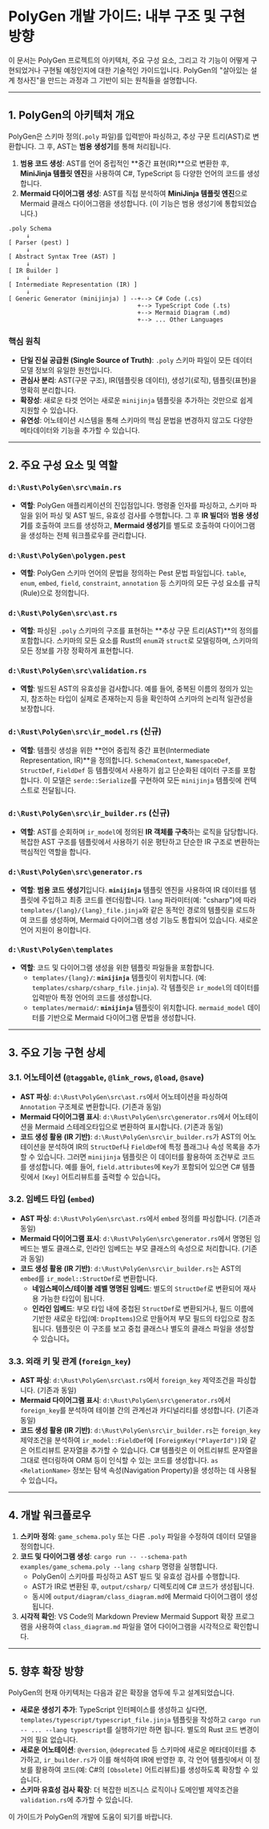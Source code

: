 # PolyGen 개발 가이드: 내부 구조 및 구현 방향

 이 문서는 PolyGen 프로젝트의 아키텍처, 주요 구성 요소, 그리고 각 기능이 어떻게 구현되었거나 구현될 예정인지에 대한 기술적인 가이드입니다. PolyGen의 "살아있는 설계 청사진"을 만드는 과정과 그 기반이 되는 원칙들을 설명합니다.

 ---

 ## 1. PolyGen의 아키텍처 개요

 PolyGen은 스키마 정의(`.poly` 파일)를 입력받아 파싱하고, 추상 구문 트리(AST)로 변환합니다. 그 후, AST는 **범용 생성기**를 통해 처리됩니다.

 1.  **범용 코드 생성**: AST를 언어 중립적인 **중간 표현(IR)**으로 변환한 후, **MiniJinja 템플릿 엔진**을 사용하여 C#, TypeScript 등 다양한 언어의 코드를 생성합니다.
 2.  **Mermaid 다이어그램 생성**: AST를 직접 분석하여 **MiniJinja 템플릿 엔진**으로 Mermaid 클래스 다이어그램을 생성합니다. (이 기능은 범용 생성기에 통합되었습니다.)

 ```
 .poly Schema
      ↓
 [ Parser (pest) ]
      ↓
 [ Abstract Syntax Tree (AST) ]
      ↓
 [ IR Builder ]
      ↓
 [ Intermediate Representation (IR) ]
      ↓
 [ Generic Generator (minijinja) ] --+--> C# Code (.cs)
                                     +--> TypeScript Code (.ts)
                                     +--> Mermaid Diagram (.md)
                                     +--> ... Other Languages
 ```

 ### 핵심 원칙

 *   **단일 진실 공급원 (Single Source of Truth)**: `.poly` 스키마 파일이 모든 데이터 모델 정보의 유일한 원천입니다.
 *   **관심사 분리**: AST(구문 구조), IR(템플릿용 데이터), 생성기(로직), 템플릿(표현)을 명확히 분리합니다.
 *   **확장성**: 새로운 타겟 언어는 새로운 `minijinja` 템플릿을 추가하는 것만으로 쉽게 지원할 수 있습니다.
 *   **유연성**: 어노테이션 시스템을 통해 스키마의 핵심 문법을 변경하지 않고도 다양한 메타데이터와 기능을 추가할 수 있습니다.

 ---

 ## 2. 주요 구성 요소 및 역할

 ### `d:\Rust\PolyGen\src\main.rs`
 *   **역할**: PolyGen 애플리케이션의 진입점입니다. 명령줄 인자를 파싱하고, 스키마 파일을 읽어 파싱 및 AST 빌드, 유효성 검사를 수행합니다. 그 후 **IR 빌더**와 **범용 생성기**를 호출하여 코드를 생성하고, **Mermaid 생성기**를 별도로 호출하여 다이어그램을 생성하는 전체 워크플로우를 관리합니다.

 ### `d:\Rust\PolyGen\polygen.pest`
 *   **역할**: PolyGen 스키마 언어의 문법을 정의하는 Pest 문법 파일입니다. `table`, `enum`, `embed`, `field`, `constraint`, `annotation` 등 스키마의 모든 구성 요소를 규칙(Rule)으로 정의합니다.

 ### `d:\Rust\PolyGen\src\ast.rs`
 *   **역할**: 파싱된 `.poly` 스키마의 구조를 표현하는 **추상 구문 트리(AST)**의 정의를 포함합니다. 스키마의 모든 요소를 Rust의 `enum`과 `struct`로 모델링하며, 스키마의 모든 정보를 가장 정확하게 표현합니다.

 ### `d:\Rust\PolyGen\src\validation.rs`
 *   **역할**: 빌드된 AST의 유효성을 검사합니다. 예를 들어, 중복된 이름의 정의가 있는지, 참조하는 타입이 실제로 존재하는지 등을 확인하여 스키마의 논리적 일관성을 보장합니다.

 ### `d:\Rust\PolyGen\src\ir_model.rs` (신규)
 *   **역할**: 템플릿 생성을 위한 **언어 중립적 중간 표현(Intermediate Representation, IR)**을 정의합니다. `SchemaContext`, `NamespaceDef`, `StructDef`, `FieldDef` 등 템플릿에서 사용하기 쉽고 단순화된 데이터 구조를 포함합니다. 이 모델은 `serde::Serialize`를 구현하여 모든 `minijinja` 템플릿에 컨텍스트로 전달됩니다.

 ### `d:\Rust\PolyGen\src\ir_builder.rs` (신규)
 *   **역할**: AST를 순회하며 `ir_model`에 정의된 **IR 객체를 구축**하는 로직을 담당합니다. 복잡한 AST 구조를 템플릿에서 사용하기 쉬운 평탄하고 단순한 IR 구조로 변환하는 핵심적인 역할을 합니다.

 ### `d:\Rust\PolyGen\src\generator.rs`
 *   **역할**: **범용 코드 생성기**입니다. **`minijinja`** 템플릿 엔진을 사용하여 IR 데이터를 템플릿에 주입하고 최종 코드를 렌더링합니다. `lang` 파라미터(예: "csharp")에 따라 `templates/{lang}/{lang}_file.jinja`와 같은 동적인 경로의 템플릿을 로드하여 코드를 생성하며, Mermaid 다이어그램 생성 기능도 통합되어 있습니다. 새로운 언어 지원이 용이합니다.

 ### `d:\Rust\PolyGen\templates`
 *   **역할**: 코드 및 다이어그램 생성을 위한 템플릿 파일들을 포함합니다.
     *   `templates/{lang}/`: **`minijinja`** 템플릿이 위치합니다. (예: `templates/csharp/csharp_file.jinja`). 각 템플릿은 `ir_model`의 데이터를 입력받아 특정 언어의 코드를 생성합니다.
     *   `templates/mermaid/`: **`minijinja`** 템플릿이 위치합니다. `mermaid_model` 데이터를 기반으로 Mermaid 다이어그램 문법을 생성합니다.

 ---

 ## 3. 주요 기능 구현 상세

 ### 3.1. 어노테이션 (`@taggable`, `@link_rows`, `@load`, `@save`)

 *   **AST 파싱**: `d:\Rust\PolyGen\src\ast.rs`에서 어노테이션을 파싱하여 `Annotation` 구조체로 변환합니다. (기존과 동일)
 *   **Mermaid 다이어그램 표시**: `d:\Rust\PolyGen\src\generator.rs`에서 어노테이션을 Mermaid 스테레오타입으로 변환하여 표시합니다. (기존과 동일)
 *   **코드 생성 활용 (IR 기반)**: `d:\Rust\PolyGen\src\ir_builder.rs`가 AST의 어노테이션을 분석하여 IR의 `StructDef`나 `FieldDef`에 특정 플래그나 속성 목록을 추가할 수 있습니다. 그러면 `minijinja` 템플릿은 이 데이터를 활용하여 조건부로 코드를 생성합니다. 예를 들어, `field.attributes`에 `Key`가 포함되어 있으면 C# 템플릿에서 `[Key]` 어트리뷰트를 출력할 수 있습니다。

 ### 3.2. 임베드 타입 (`embed`)

 *   **AST 파싱**: `d:\Rust\PolyGen\src\ast.rs`에서 `embed` 정의를 파싱합니다. (기존과 동일)
 *   **Mermaid 다이어그램 표시**: `d:\Rust\PolyGen\src\generator.rs`에서 명명된 임베드는 별도 클래스로, 인라인 임베드는 부모 클래스의 속성으로 처리합니다. (기존과 동일)
 *   **코드 생성 활용 (IR 기반)**: `d:\Rust\PolyGen\src\ir_builder.rs`는 AST의 `embed`를 `ir_model::StructDef`로 변환합니다. 
     *   **네임스페이스/테이블 레벨 명명된 임베드**: 별도의 `StructDef`로 변환되어 재사용 가능한 타입이 됩니다.
     *   **인라인 임베드**: 부모 타입 내에 중첩된 `StructDef`로 변환되거나, 필드 이름에 기반한 새로운 타입(예: `DropItems`)으로 만들어져 부모 필드의 타입으로 참조됩니다. 템플릿은 이 구조를 보고 중첩 클래스나 별도의 클래스 파일을 생성할 수 있습니다。

 ### 3.3. 외래 키 및 관계 (`foreign_key`)

 *   **AST 파싱**: `d:\Rust\PolyGen\src\ast.rs`에서 `foreign_key` 제약조건을 파싱합니다. (기존과 동일)
 *   **Mermaid 다이어그램 표시**: `d:\Rust\PolyGen\src\generator.rs`에서 `foreign_key`를 분석하여 테이블 간의 관계선과 카디널리티를 생성합니다. (기존과 동일)
 *   **코드 생성 활용 (IR 기반)**: `d:\Rust\PolyGen\src\ir_builder.rs`는 `foreign_key` 제약조건을 분석하여 `ir_model::FieldDef`에 `[ForeignKey("PlayerId")]`와 같은 어트리뷰트 문자열을 추가할 수 있습니다. C# 템플릿은 이 어트리뷰트 문자열을 그대로 렌더링하여 ORM 등이 인식할 수 있는 코드를 생성합니다. `as <RelationName>` 정보는 탐색 속성(Navigation Property)을 생성하는 데 사용될 수 있습니다。

 ---

 ## 4. 개발 워크플로우

 1.  **스키마 정의**: `game_schema.poly` 또는 다른 `.poly` 파일을 수정하여 데이터 모델을 정의합니다.
 2.  **코드 및 다이어그램 생성**: `cargo run -- --schema-path examples/game_schema.poly --lang csharp` 명령을 실행합니다.
     *   PolyGen이 스키마를 파싱하고 AST 빌드 및 유효성 검사를 수행합니다.
     *   AST가 IR로 변환된 후, `output/csharp/` 디렉토리에 C# 코드가 생성됩니다.
     *   동시에 `output/diagram/class_diagram.md`에 Mermaid 다이어그램이 생성됩니다.
 3.  **시각적 확인**: VS Code의 Markdown Preview Mermaid Support 확장 프로그램을 사용하여 `class_diagram.md` 파일을 열어 다이어그램을 시각적으로 확인합니다.

 ---

 ## 5. 향후 확장 방향

 PolyGen의 현재 아키텍처는 다음과 같은 확장을 염두에 두고 설계되었습니다.

 *   **새로운 생성기 추가**: TypeScript 인터페이스를 생성하고 싶다면, `templates/typescript/typescript_file.jinja` 템플릿을 작성하고 `cargo run -- ... --lang typescript`를 실행하기만 하면 됩니다. 별도의 Rust 코드 변경이 거의 필요 없습니다.
 *   **새로운 어노테이션**: `@version`, `@deprecated` 등 스키마에 새로운 메타데이터를 추가하고, `ir_builder.rs`가 이를 해석하여 IR에 반영한 후, 각 언어 템플릿에서 이 정보를 활용하여 코드(예: C#의 `[Obsolete]` 어트리뷰트)를 생성하도록 확장할 수 있습니다.
 *   **스키마 유효성 검사 확장**: 더 복잡한 비즈니스 로직이나 도메인별 제약조건을 `validation.rs`에 추가할 수 있습니다.

 이 가이드가 PolyGen의 개발에 도움이 되기를 바랍니다.